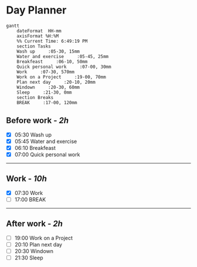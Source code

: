 # Day Planner
```mermaid
gantt
    dateFormat  HH-mm
    axisFormat %H:%M
    %% Current Time: 6:49:19 PM
    section Tasks
    Wash up     :05-30, 15mm
    Water and exercise     :05-45, 25mm
    Breakfeast     :06-10, 50mm
    Quick personal work     :07-00, 30mm
    Work     :07-30, 570mm
    Work on a Project     :19-00, 70mm
    Plan next day     :20-10, 20mm
    Windown     :20-30, 60mm
    Sleep     :21-30, 0mm
    section Breaks
    BREAK     :17-00, 120mm
```

## Before work - *2h*
- [x] 05:30 Wash up
- [x] 05:45 Water and exercise
- [x] 06:10 Breakfeast
- [x] 07:00 Quick personal work
---
## Work - *10h*
- [x] 07:30 Work
- [ ] 17:00 BREAK
---
## After work - *2h*
- [ ] 19:00 Work on a Project
- [ ] 20:10 Plan next day
- [ ] 20:30 Windown
- [ ] 21:30 Sleep
